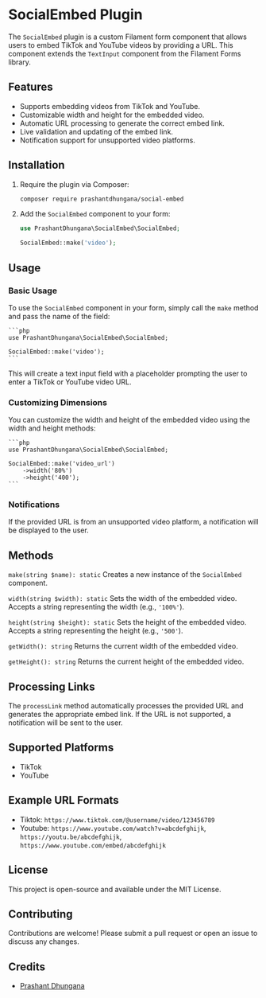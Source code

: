 # SocialEmbed Plugin

The `SocialEmbed` plugin is a custom Filament form component that allows users to embed TikTok and YouTube videos by providing a URL. This component extends the `TextInput` component from the Filament Forms library.

## Features

- Supports embedding videos from TikTok and YouTube.
- Customizable width and height for the embedded video.
- Automatic URL processing to generate the correct embed link.
- Live validation and updating of the embed link.
- Notification support for unsupported video platforms.

## Installation

1. Require the plugin via Composer:

    ```bash
    composer require prashantdhungana/social-embed
    ```

2. Add the `SocialEmbed` component to your form:

    ```php
    use PrashantDhungana\SocialEmbed\SocialEmbed;

    SocialEmbed::make('video');
    ```

## Usage

### Basic Usage

To use the `SocialEmbed` component in your form, simply call the `make` method and pass the name of the field:

    ```php
    use PrashantDhungana\SocialEmbed\SocialEmbed;

    SocialEmbed::make('video');
    ```

This will create a text input field with a placeholder prompting the user to enter a TikTok or YouTube video URL.

### Customizing Dimensions
You can customize the width and height of the embedded video using the width and height methods:

    ```php
    use PrashantDhungana\SocialEmbed\SocialEmbed;

    SocialEmbed::make('video_url')
        ->width('80%')
        ->height('400');
    ```
### Notifications
If the provided URL is from an unsupported video platform, a notification will be displayed to the user.

## Methods
`make(string $name): static`
Creates a new instance of the `SocialEmbed` component.

`width(string $width): static`
Sets the width of the embedded video. Accepts a string representing the width (e.g., `'100%'`).

`height(string $height): static`
Sets the height of the embedded video. Accepts a string representing the height (e.g., `'500'`).

`getWidth(): string`
Returns the current width of the embedded video.

`getHeight(): string`
Returns the current height of the embedded video.

## Processing Links
The `processLink` method automatically processes the provided URL and generates the appropriate embed link. If the URL is not supported, a notification will be sent to the user.

## Supported Platforms
- TikTok
- YouTube

## Example URL Formats
- Tiktok: `https://www.tiktok.com/@username/video/123456789` 
- Youtube: `https://www.youtube.com/watch?v=abcdefghijk`, `https://youtu.be/abcdefghijk`, `https://www.youtube.com/embed/abcdefghijk`

## License
This project is open-source and available under the MIT License.

## Contributing
Contributions are welcome! Please submit a pull request or open an issue to discuss any changes.

## Credits
- [Prashant Dhungana](https://github.com/PrashantDhungana)